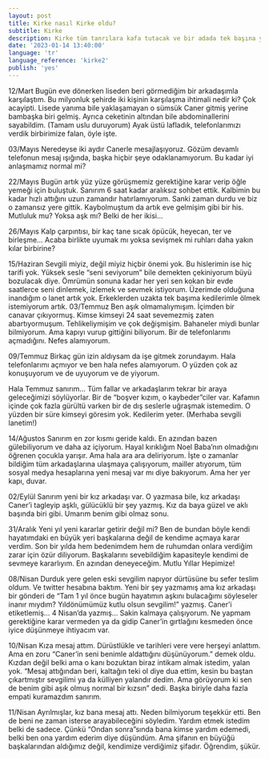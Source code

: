 ```yaml
---
layout: post
title: Kirke nasıl Kirke oldu?
subtitle: Kirke
description: Kirke tüm tanrılara kafa tutacak ve bir adada tek başına yaşayacak kadar güçlü bir cadıdır.
date: '2023-01-14 13:40:00'
language: 'tr'
language_reference: 'kirke2'
publish: 'yes'
---
```

12/Mart
Bugün eve dönerken liseden beri görmediğim bir arkadaşımla karşılaştım. Bu milyonluk şehirde iki kişinin karşılaşma ihtimali nedir ki? Çok acayipti.
Lisede yanıma bile yaklaşamayan o sümsük Caner gitmiş yerine bambaşka biri gelmiş. Ayrıca ceketinin altından bile abdominallerini sayabildim. (Tamam uslu duruyorum) Ayak üstü lafladık, telefonlarımızı verdik birbirimize falan, öyle işte.

03/Mayıs
Neredeyse iki aydır Canerle mesajlaşıyoruz. Gözüm devamlı telefonun mesaj ışığında, başka hiçbir şeye odaklanamıyorum. Bu kadar iyi anlaşmamız 		normal mi?

22/Mayıs
Bugün artık yüz yüze görüşmemiz gerektiğine karar verip öğle yemeği için buluştuk. Sanırım 6 saat kadar aralıksız sohbet ettik. Kalbimin bu kadar hızlı attığını uzun zamandır hatırlamıyorum. Sanki zaman durdu ve biz o zamansız yere gittik. Kaybolmuştum da artık eve gelmişim gibi bir his. Mutluluk mu? Yoksa aşk mı? Belki de her ikisi…

26/Mayıs
Kalp çarpıntısı, bir kaç tane sıcak öpücük, heyecan, ter ve birleşme… Acaba birlikte uyumak mı yoksa sevişmek mi ruhları daha yakın kılar birbirine?

15/Haziran
Sevgili miyiz, değil miyiz hiçbir önemi yok. Bu hislerimin ise hiç tarifi yok. Yüksek sesle “seni seviyorum” bile demekten çekiniyorum büyü bozulacak diye. Ömrümün sonuna kadar her yeri sen kokan bir evde saatlerce seni dinlemek, izlemek ve sevmek istiyorum. Üzerimde olduğuna inandığım o lanet artık yok. Erkeklerden uzakta tek başıma kedilerimle ölmek istemiyorum artık.
03/Temmuz
Ben aşık olmamalıymışım. İçimden bir canavar çıkıyormuş. Kimse kimseyi 24 saat sevemezmiş zaten abartıyormuşum. Tehlikeliymişim ve çok değişmişim. Bahaneler miydi bunlar bilmiyorum. Ama kapıyı vurup gittiğini biliyorum. Bir de telefonlarımı açmadığını. Nefes alamıyorum.

09/Temmuz
Birkaç gün izin aldıysam da işe gitmek zorundayım. Hala telefonlarımı açmıyor ve ben hala nefes alamıyorum. O yüzden çok az konuşuyorum ve de uyuyorum ve de yiyorum.

Hala Temmuz sanırım…
Tüm fallar ve arkadaşlarım tekrar bir araya geleceğimizi söylüyorlar. Bir de “boşver kızım, o kaybeder”ciler var. Kafamın içinde çok fazla gürültü varken bir de dış seslerle uğraşmak istemedim. O yüzden bir süre kimseyi göresim yok. Kedilerim yeter. (Merhaba sevgili lanetim!)

14/Ağustos
Sanırım en zor kısmı geride kaldı. En azından bazen gülebiliyorum ve daha az içiyorum. Hayal kırıklığım Noel Baba’nın olmadığını öğrenen çocukla yarışır. Ama hala ara ara deliriyorum. İşte o zamanlar bildiğim tüm arkadaşlarına ulaşmaya çalışıyorum, mailler atıyorum, tüm sosyal medya hesaplarına yeni mesaj var mı diye bakıyorum. Ama her yer kapı, duvar.

02/Eylül
Sanırım yeni bir kız arkadaşı var. O yazmasa bile, kız arkadaşı Caner’i tagleyip aşklı, gülücüklü bir şey yazmış. Kız da baya güzel ve aklı başında biri gibi. Umarım benim gibi olmaz sonu.

31/Aralık
Yeni yıl yeni kararlar getirir değil mi? Ben de bundan böyle kendi hayatımdaki en büyük yeri başkalarına değil de kendime açmaya karar verdim. Son bir yılda hem bedenimdem hem de ruhumdan onlara verdiğim zarar için özür diliyorum. Başkalarını sevebildiğim kapasiteyle kendimi de sevmeye kararlıyım. En azından deneyeceğim. Mutlu Yıllar Hepimize!

08/Nisan
Durduk yere gelen eski sevgilim napıyor dürtüsüne bu sefer teslim oldum. Ve twitter hesabına baktım. Yeni bir şey yazmamış ama kız arkadaşı bir gönderi de “Tam 1 yıl önce bugün hayatımın aşkını bulacağımı söyleseler inanır mıydım? Yıldönümümüz kutlu olsun sevgilim!” yazmış. Caner’i etiketlemiş…   4 Nisan’da yazmış…
Sakin kalmaya çalışıyorum. Ne yapmam gerektiğine karar vermeden ya da gidip Caner’in gırtlağını kesmeden önce iyice düşünmeye ihtiyacım var.

10/Nisan
Kıza mesaj attım. Dürüstlükle ve tarihleri vere vere herşeyi anlattım. Ama en zoru “Caner’in seni benimle aldattığını düşünüyorum.” demek oldu. Kızdan değil belki ama o kanı bozuktan biraz intikam almak istedim, yalan yok. “Mesaj attığından beri, kaltağın teki ol diye dua ettim, kesin bu baştan çıkartmıştır sevgilimi ya da külliyen yalandır dedim. Ama görüyorum ki sen de benim gibi aşık olmuş normal bir kızsın” dedi. Başka biriyle daha fazla empati kuramazdım sanırım.

11/Nisan
Ayrılmışlar, kız bana mesaj attı. Neden bilmiyorum teşekkür etti. Ben de beni ne zaman isterse arayabileceğini söyledim. Yardım etmek istedim belki de sadece. Çünkü “Ondan sonra”sında bana kimse yardım edemedi, belki ben ona yardım ederim diye düşündüm. Ama şifanın en büyüğü başkalarından aldığımız değil, kendimize verdiğimiz şifadır. Öğrendim, şükür. 
